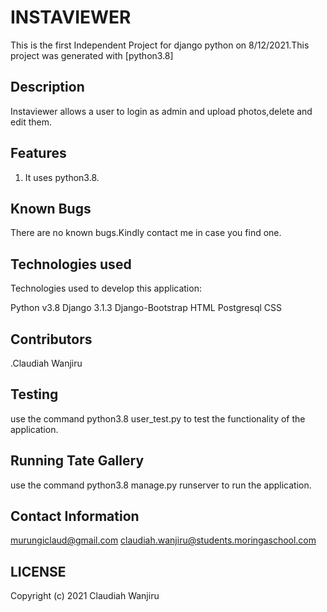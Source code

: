 # INSTAVIEWER

This is the first Independent Project for django python on 8/12/2021.This project was generated with [python3.8]

## Description
Instaviewer allows a user to login as admin and upload photos,delete and edit them.

## Features
1. It uses python3.8.
## Known Bugs
There are no known bugs.Kindly contact me in case you find one.

## Technologies used
Technologies used to develop this application:

Python v3.8
Django 3.1.3
Django-Bootstrap
HTML
Postgresql
CSS


## Contributors
.Claudiah Wanjiru

## Testing
use the command python3.8 user_test.py to test the functionality of the application.


## Running Tate Gallery
use the command python3.8 manage.py runserver to run the application.

## Contact Information
murungiclaud@gmail.com
claudiah.wanjiru@students.moringaschool.com

## LICENSE

Copyright (c) 2021 Claudiah Wanjiru 